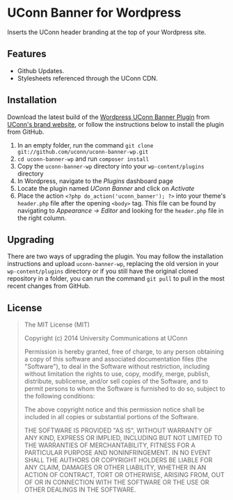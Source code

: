 # UConn Banner for Wordpress

Inserts the UConn header branding at the top of your Wordpress site.

## Features

* Github Updates.
* Stylesheets referenced through the UConn CDN.

## Installation

Download the latest build of the [Wordpress UConn Banner Plugin](#) from [UConn's brand website](#), or follow the instructions below to install the plugin from GitHub.

1. In an empty folder, run the command `git clone git://github.com/uconn/uconn-banner-wp.git`
2. `cd uconn-banner-wp` and run `composer install`
2. Copy the `uconn-banner-wp` directory into your `wp-content/plugins` directory
3. In Wordpress, navigate to the *Plugins* dashboard page
4. Locate the plugin named *UConn Banner* and click on *Activate*
5. Place the action `<?php do_action('uconn_banner'); ?>` into your theme's `header.php` file after the opening `<body>` tag. This file can be found by navigating to *Appearance -> Editor* and looking for the `header.php` file in the right column.

## Upgrading

There are two ways of upgrading the plugin. You may follow the installation instructions and upload `uconn-banner-wp`, replacing the old version in your `wp-content/plugins` directory or if you still have the original cloned repository in a folder, you can run the command `git pull` to pull in the most recent changes from GitHub.

## License

> The MIT License (MIT)
>
> Copyright (c) 2014 University Communications at UConn
>
> Permission is hereby granted, free of charge, to any person obtaining a copy
> of this software and associated documentation files (the "Software"), to deal
> in the Software without restriction, including without limitation the rights
> to use, copy, modify, merge, publish, distribute, sublicense, and/or sell
> copies of the Software, and to permit persons to whom the Software is
> furnished to do so, subject to the following conditions:
>
> The above copyright notice and this permission notice shall be included in all
> copies or substantial portions of the Software.
>
> THE SOFTWARE IS PROVIDED "AS IS", WITHOUT WARRANTY OF ANY KIND, EXPRESS OR
> IMPLIED, INCLUDING BUT NOT LIMITED TO THE WARRANTIES OF MERCHANTABILITY,
> FITNESS FOR A PARTICULAR PURPOSE AND NONINFRINGEMENT. IN NO EVENT SHALL THE
> AUTHORS OR COPYRIGHT HOLDERS BE LIABLE FOR ANY CLAIM, DAMAGES OR OTHER
> LIABILITY, WHETHER IN AN ACTION OF CONTRACT, TORT OR OTHERWISE, ARISING FROM,
> OUT OF OR IN CONNECTION WITH THE SOFTWARE OR THE USE OR OTHER DEALINGS IN THE
> SOFTWARE.
